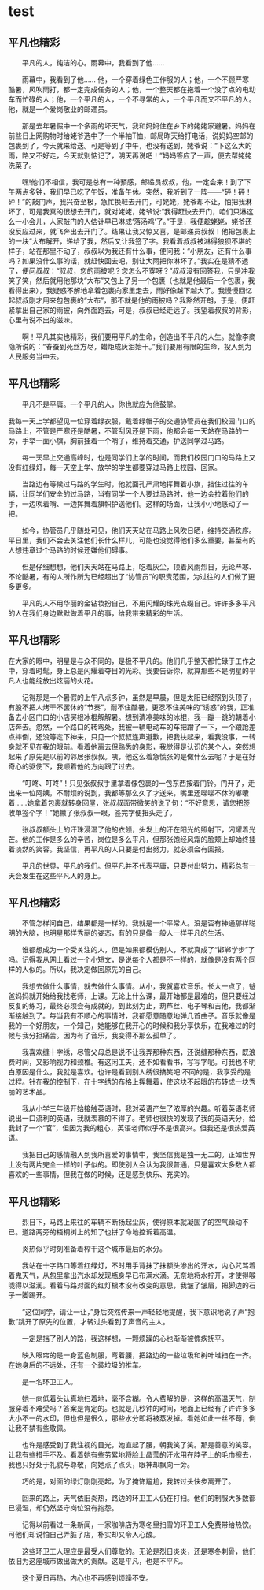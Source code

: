 # test
## 平凡也精彩
　　平凡的人，纯洁的心。雨幕中，我看到了他……

　　雨幕中，我看到了他…… 他，一个穿着绿色工作服的人；他，一个不顾严寒酷暑，风吹雨打，都一定完成任务的人；他，一个整天都在拖着一个没了点的电动车而忙碌的人；他，一个平凡的人，一个不寻常的人，一个平凡而又不平凡的人。他，就是一个爱岗敬业的邮递员。

　　那是去年暑假中一个多雨的坏天气，我和妈妈住在乡下的姥姥家避暑。妈妈在前些日上网购物时给姥爷选中了一个半袖T恤，邮局昨天给打电话，说妈妈空邮的包裹到了，今天就来给送。可是等到了中午，也没有送到，姥爷说：“下这么大的雨，路又不好走，今天就别惦记了，明天再说吧！”妈妈答应了一声，便去帮姥姥洗菜了。

　　嘿!他们不相信，我可是总有一种预感，邮递员叔叔，他，一定会来！到了下午两点多钟，我们早已吃了午饭，准备午休。突然，我听到了一阵——“砰！砰！砰！”的敲门声，我兴奋至极，急忙换鞋去开门，可姥姥，姥爷却不让，怕把我淋坏了，可是我真的很想去开门，就对姥姥，姥爷说:“我得赶快去开门，咱们只淋这么一小会儿，人家敲门的人估计早已淋成‘落汤鸡’了。”于是，我便趁姥姥，姥爷还没反应过来，就飞奔出去开门了。结果让我又惊又喜，是邮递员叔叔！他把包裹上的一块“大布解开，递给了我，然后又让我签了字。我看着叔叔被淋得狼狈不堪的样子，站在那里不动了，叔叔以为我还有什么事，便问我：“小朋友，还有什么事吗？如果没什么事的话，就赶快回去吧，别让大雨把你淋坏了。”我实在是猜不透了，便问叔叔：“叔叔，您的雨披呢？您怎么不穿呀？”叔叔没有回答我，只是冲我笑了笑，然后就用他那块“大布”又包上了另一个包裹（也就是他最后一个包裹，我看得出来），我疑惑不解地拿着包裹向家里走去，雨好像越下越大了。我慢慢回忆起叔叔刚才用来包包裹的“大布”，那不就是他的雨披吗？我豁然开朗，于是，便赶紧拿出自己家的雨披，向外面跑去，可是，叔叔已经走远了。我望着叔叔的背影，心里有说不出的滋味。

　　啊！平凡其实也精彩，我们要用平凡的生命，创造出不平凡的人生。就像李商隐所说的：“春蚕到死丝方尽，蜡炬成灰泪始干。”我们要用有限的生命，投入到为人民服务当中去。
   
## 平凡也精彩

　　平凡不是平庸。一个平凡的人，你也就应为他鼓掌。
   
   我每一天上学都望见一位穿着绿衣服，戴着绿帽子的交通协管员在我们校园门口的马路上，不管是严寒还是酷暑，不管刮风还是下雨，他都会每一天站在马路的一旁，手举一面小旗，胸前挂着一个哨子，维持着交通，护送同学过马路。

　　每一天早上交通高峰时，也是同学们上学的时间，而我们校园门口的马路上又没有红绿灯，每一天空上学、放学的学生都要穿过马路上校园、回家。

　　当路边有等候过马路的学生时，他就面孔严肃地挥舞着小旗，挡住过往的车辆，让同学们安全的过马路，当有同学一个人要过马路时，他一边会拉着他们的手，一边吹着哨、一边挥舞着旗帜护送他们。这样的场面，让我小小地感动了一把。

　　如今，协管员几乎随处可见，他们天天站在马路上风吹日晒，维持交通秩序。平日里，我们不会去关注他们长什么样儿，可能也没觉得他们多么重要，甚至有的人想违章过个马路的时候还嫌他们碍事。

　　但是仔细想想，他们天天站在马路上，吃着灰尘，顶着风雨烈日，无论严寒、不论酷暑，有的人所作所为已经超出了“协管员”的职责范围，为过往的人们做了更多更多。

　　平凡的人不用华丽的金钻妆扮自己，不用闪耀的珠光点缀自己。许许多多平凡的人在我们身边默默做着平凡的事，给我带来精彩的生活。
  
  ## 平凡也精彩
  
   在大家的眼中，明星是与众不同的，是极不平凡的。他们几乎整天都忙碌于工作之中，穿着时髦，身上总是闪耀着夺目的光彩。我要告诉你，就算那些不是明星的平凡人也能绽放出炫丽的火花。

　　记得那是一个暑假的上午八点多钟，虽然是早晨，但是太阳已经照到头顶了，有股不把人烤干不罢休的“节奏”，耐不住酷暑，更忍不住美味的“诱惑”的我，正准备去小区门口的小店买根冰棍解解暑。想到清凉美味的冰棍，我一蹦一跳的朝着小店奔去。忽然，一个路口的转弯处，我被一辆电动车的车把蹭了一下，一个踉跄差点摔倒，还没等定下神来，只见一个叔叔连声道歉，把我扶起来，看我没事，一转身就不见在我的眼前。看着他离去但熟悉的身影，我觉得是认识的某个人，突然想起来了原先是以前的邻居张叔叔。咦，他这么着急慌张的是做什么去呢？于是在好奇心的驱使下，我顺着他的方向跟了过去。

　　“叮咚、叮咚”！只见张叔叔手里拿着像包裹的一包东西按着门铃。门开了，走出来一位阿姨，不耐烦的说到，我都等那么久了才送来，嘴里还喋喋不休的嘟囔着……她拿着包裹就转身回屋，张叔叔面带微笑的说了句：“不好意思，请您把签收单签个字！”她撇了张叔叔一眼，签完字便扭头走了。

　　张叔叔额头上的汗珠浸湿了他的衣领，头发上的汗在阳光的照射下，闪耀着光芒。他的工作是多么的辛苦，岗位是多么平凡，但那张饱经风霜的脸颊上却始终挂着淡然的笑容。我坚信，再平凡的人只要是付出努力，就必须会有回报。

　　平凡的世界，平凡的我们。但平凡并不代表平庸，只要付出努力，精彩总有一天会发生在这些平凡人的身上。
  
  ## 平凡也精彩
  
　　不管怎样问自己，结果都是一样的。我就是一个平常人。没是否有神通那样聪明的大脑，也明星那样秀丽的姿态，有的只是像一般人一样平凡的生活。

　　谁都想成为一个受关注的人，但是如果都模仿别人，不就真成了“邯郸学步”了吗。记得我从网上看过一个小短文，是说每个人都是不一样的，就像是没有两个同样的人似的。所以，我决定做回原先的自己。

　　我想去做什么事情，就去做什么事情。从小，我就喜欢音乐。长大一点了，爸爸妈妈就开始给我找老师，上课。无论上什么课，最开始都是最难的，但只要经过反复的练习，最终必须会有成就的。到此刻为止，葫芦丝、电子琴和吉他，我都渐渐接触到了。每当我有不顺心的事情时，我都愿意随意地弹几首曲子。音乐就像是我的一个好朋友，一个知己，她能够在我开心的时候和我分享快乐，在我难过的时候与我分担痛苦。因为有了音乐，我变得不那么孤单了。

　　我喜欢缝十字绣，尽管父母总是说不让我弄那种东西，还说缝那种东西，既浪费时间，又影响视力和颈椎。有这闲工夫，还不如看看书，写写字呢。可我也不明白原因是什么，我就是喜欢。也许是看到别人绣很搞笑吧!不同的是，我享受的是过程。针在我的控制下，在十字绣的布格上挥舞着，使这块不起眼的布转成一块秀丽的艺术品。

　　我从小学三年级开始接触英语时，我对英语产生了浓厚的兴趣。听着英语老师说出一口流利的英语，我就羡慕的不得了。老师也很快的发现了我的英语天分，给我封了一个“官”，但因为我的粗心，英语老师似乎不是很高兴。但我还是很热爱英语。

　　我把自己的感情融入到我所喜爱的事情中，我坚信我是独一无二的。正如世界上没有两片完全一样的叶子似的。即使别人会认为我很普通，只是喜欢大多数人都喜欢的一些事情，但我在做的时候，还是感到快乐、充实的。
  
  ## 平凡也精彩
  
　　烈日下，马路上来往的车辆不断扬起尘灰，使得原本就凝固了的空气躁动不已。道路两旁的梧桐树上的知了也拼了命地控诉着高温。

　　炎热似乎时刻准备着榨干这个城市最后的水分。

　　我站在十字路口等着红绿灯，不时用手背抹了抹额头渗出的汗水，内心咒骂着着鬼天气，从包里拿出汽水却发现瓶身早已布满水滴。无奈地将水拧开，才使得喉咙得以滋润。看着马路对面的红灯根本没有改变的意思，我皱了皱眉，把脚边的石子一脚踢开。

　　“这位同学，请让一让，”身后突然传来一声轻轻地提醒，我下意识地说了声“抱歉”跳开了原先的位置，才转过头看到了声音的主人。

　　一定是挡了别人的路，我这样想，一颗烦躁的心也渐渐被愧疚抚平。

　　映入眼帘的是一身蓝色制服，弯着腰，把路边的一些垃圾和树叶堆扫在一齐。在她身后的不远处，还有一个装垃圾的推车。

　　是一名环卫工人。

　　她一向低着头认真地扫着地，毫不含糊。令人费解的是，这样的高温天气，制服穿着不难受吗？答案是肯定的。也就是几秒钟的时间，地面上已经有了许许多多大小不一的水印，但也但是很久，那些水分即将被蒸发掉。看她如此一丝不苟，倒让我不禁有些敬佩。

　　也许是感受到了我注视的目光，她直起了腰，朝我笑了笑。那是善意的笑容。让我有些措手不及。看着她有些劳累地将脸上晶莹的汗水用在脖子上的毛巾擦去，我也只好处于礼貌与尊敬，向她点了点头，眼神却飘向一旁。

　　巧的是，对面的绿灯刚刚亮起，为了掩饰尴尬，我转过头快步离开了。

　　回来的路上，天气依旧炎热，路边的环卫工人仍在打扫。他们的制服大多数都已浸湿，却仍然坚守岗位没有抱怨。

　　记得以前看过一条新闻，一家咖啡店为寒冬里扫雪的环卫工人免费带给热饮。可他们却说怕自己弄脏了店，朴实却又令人心酸。

　　这些环卫工人理应是最受人们尊敬的。无论是烈日炎炎，还是寒冬刺骨，他们依旧为这座城市做出做大的贡献。这是平凡，也是不平凡。

　　这个夏日再热，内心也不再感到烦躁不安。
